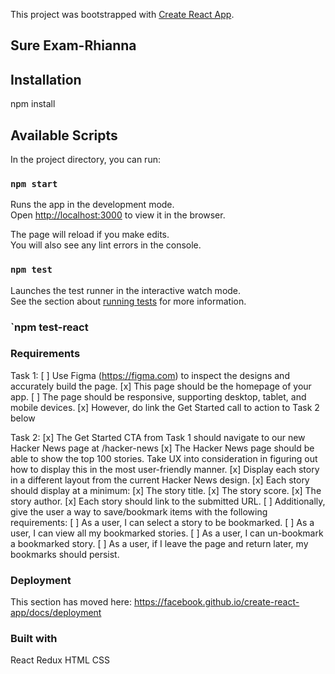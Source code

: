 This project was bootstrapped with [Create React App](https://github.com/facebook/create-react-app).

## Sure Exam-Rhianna

## Installation

npm install

## Available Scripts

In the project directory, you can run:

### `npm start`

Runs the app in the development mode.<br>
Open [http://localhost:3000](http://localhost:3000) to view it in the browser.

The page will reload if you make edits.<br>
You will also see any lint errors in the console.

### `npm test`

Launches the test runner in the interactive watch mode.<br>
See the section about [running tests](https://facebook.github.io/create-react-app/docs/running-tests) for more information.

### `npm test-react

### Requirements

Task 1:
[ ] Use Figma (https://figma.com) to inspect the designs and accurately build the page.
[x] This page should be the homepage of your app.
[ ] The page should be responsive, supporting desktop, tablet, and mobile devices.
[x] However, do link the Get Started call to action to Task 2 below

Task 2:
[x] The Get Started CTA from Task 1 should navigate to our new Hacker News page at /hacker-news
[x] The Hacker News page should be able to show the top 100 stories. Take UX into consideration in figuring out how to display this in the most user-friendly manner.
[x] Display each story in a different layout from the current Hacker News design.
[x] Each story should display at a minimum:
[x] The story title.
[x] The story score.
[x] The story author.
[x] Each story should link to the submitted URL.
[ ] Additionally, give the user a way to save/bookmark items with the following requirements:
[ ] As a user, I can select a story to be bookmarked.
[ ] As a user, I can view all my bookmarked stories.
[ ] As a user, I can un-bookmark a bookmarked story.
[ ] As a user, if I leave the page and return later, my bookmarks should persist.

### Deployment

This section has moved here: https://facebook.github.io/create-react-app/docs/deployment

### Built with

React
Redux
HTML
CSS
